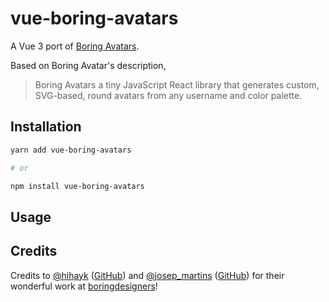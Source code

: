 # vue-boring-avatars

A Vue 3 port of [Boring Avatars](https://github.com/boringdesigners/boring-avatars).

Based on Boring Avatar's description,
> Boring Avatars a tiny JavaScript React library that generates custom, SVG-based, round avatars from any username and color palette.

## Installation

```bash
yarn add vue-boring-avatars

# or

npm install vue-boring-avatars
```

## Usage

## Credits

Credits to [@hihayk](https://twitter.com/hihayk) ([GitHub](https://github.com/hihayk)) and [@josep_martins](https://twitter.com/josep_martins) ([GitHub](https://github.com/josepmartins)) for their wonderful work at [boringdesigners](https://github.com/boringdesigners)!
